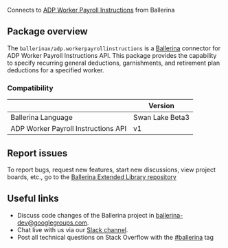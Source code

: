 Connects to [ADP Worker Payroll Instructions](https://developers.adp.com/articles/api/worker-payroll-instructions-v1-api) from Ballerina

## Package overview
The `ballerinax/adp.workerpayrollinstructions` is a [Ballerina](https://ballerina.io/) connector for ADP Worker Payroll Instructions API.
This package provides the capability to specify recurring general deductions, garnishments, and retirement plan deductions for a specified worker.

### Compatibility
|                                     | Version         |
|-------------------------------------|-----------------|
| Ballerina Language                  | Swan Lake Beta3 | 
| ADP Worker Payroll Instructions API | v1              |

## Report issues
To report bugs, request new features, start new discussions, view project boards, etc., go to the [Ballerina Extended Library repository](https://github.com/ballerina-platform/ballerina-extended-library)

## Useful links
- Discuss code changes of the Ballerina project in [ballerina-dev@googlegroups.com](mailto:ballerina-dev@googlegroups.com).
- Chat live with us via our [Slack channel](https://ballerina.io/community/slack/).
- Post all technical questions on Stack Overflow with the [#ballerina](https://stackoverflow.com/questions/tagged/ballerina) tag
